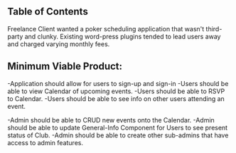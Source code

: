 ## Table of Contents
Freelance Client wanted a poker scheduling application that wasn't third-party and clunky. Existing word-press plugins tended to lead users away and charged varying monthly fees.

## Minimum Viable Product: 
-Application should allow for users to sign-up and sign-in
-Users should be able to view Calendar of upcoming events.
-Users should be able to RSVP to Calendar.
-Users should be able to see info on other users attending an event.

-Admin should be able to CRUD new events onto the Calendar.
-Admin should be able to update General-Info Component for Users to see present status of Club.
-Admin should be able to create other sub-admins that have access to admin features.
